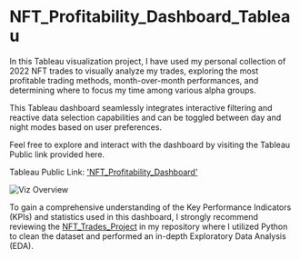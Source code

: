 # NFT_Profitability_Dashboard_Tableau

In this Tableau visualization project, I have used my personal collection of 2022 NFT trades to visually analyze my trades, exploring the most profitable trading methods, month-over-month performances, and determining where to focus my time among various alpha groups.
 
This Tableau dashboard seamlessly integrates interactive filtering and reactive data selection capabilities and can be toggled between day and night modes based on user preferences.

Feel free to explore and interact with the dashboard by visiting the Tableau Public link provided here.

Tableau Public Link:  ['NFT_Profitability_Dashboard'](https://public.tableau.com/app/profile/moka.kash/viz/NFT_Profitability/NFT_Profitability?publish=yes)

![Viz Overview](https://github.com/Mokakash/NFT_Profitability_Dashboard_Tableau/blob/main/Assets/NFT_Dashboard.gif)


To gain a comprehensive understanding of the Key Performance Indicators (KPIs) and statistics used in this dashboard, I strongly recommend reviewing the [NFT_Trades_Project](https://github.com/Mokakash/NFT_Trades_Project_Python) in my repository where I utilized Python to clean the dataset and performed an in-depth Exploratory Data Analysis (EDA).
